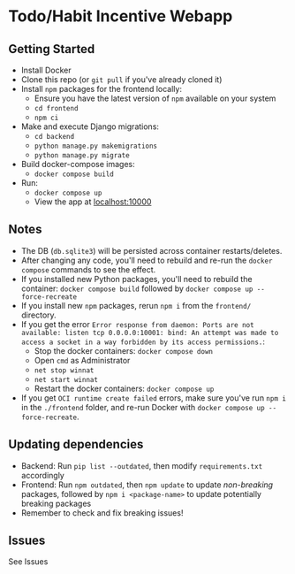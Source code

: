 # Todo/Habit Incentive Webapp

## Getting Started

- Install Docker
- Clone this repo (or `git pull` if you've already cloned it)
- Install `npm` packages for the frontend locally:
  - Ensure you have the latest version of `npm` available on your system
  - `cd frontend`
  - `npm ci`
- Make and execute Django migrations:
  - `cd backend`
  - `python manage.py makemigrations`
  - `python manage.py migrate`
- Build docker-compose images:
  - `docker compose build`
- Run:
  - `docker compose up`
  - View the app at [localhost:10000](http://localhost:10000)

## Notes

- The DB (`db.sqlite3`) will be persisted across container restarts/deletes.
- After changing any code, you'll need to rebuild and re-run the `docker compose` commands to see the effect.
- If you installed new Python packages, you'll need to rebuild the container: `docker compose build` followed by `docker compose up --force-recreate`
- If you install new `npm` packages, rerun `npm i` from the `frontend/` directory.
- If you get the error `Error response from daemon: Ports are not available: listen tcp 0.0.0.0:10001: bind: An attempt was made to access a socket in a way forbidden by its access permissions.`:
  - Stop the docker containers: `docker compose down`
  - Open `cmd` as Administrator
  - `net stop winnat`
  - `net start winnat`
  - Restart the docker containers: `docker compose up`
- If you get `OCI runtime create failed` errors, make sure you've run `npm i` in the `./frontend` folder, and re-run Docker with `docker compose up --force-recreate`.

## Updating dependencies

- Backend: Run `pip list --outdated`, then modify `requirements.txt` accordingly
- Frontend: Run `npm outdated`, then `npm update` to update *non-breaking* packages, followed by `npm i <package-name>` to update potentially breaking packages
- Remember to check and fix breaking issues!

## Issues

See Issues
